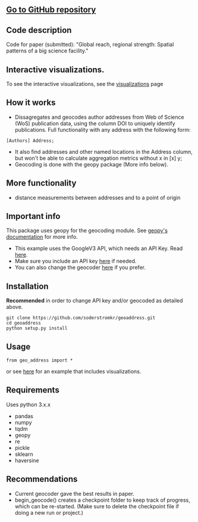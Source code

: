 ## [Go to GitHub repository](https://github.com/soderstromkr/geoaddress/)
## Code description
Code for paper (submitted): "Global reach, regional strength: Spatial patterns of a big science facility."
## Interactive visualizations.
To see the interactive visualizations, see the [visualizations](visualizations.md) page
## How it works
* Dissagregates and geocodes author addresses from Web of Science (WoS) publication data, using the column DOI to uniquely identify publications. Full functionality with any address with the following form:
```
[Authors] Address;  
```
* It also find addresses and other named locations in the Address column, but won't be able to calculate aggregation metrics without x in [x] y;  
* Geocoding is done with the geopy package (More info below).    
## More functionality
- distance measurements between addresses and to a point of origin
## Important info
This package uses geopy for the geocoding module. See [geopy's documentation](https://geopy.readthedocs.io/en/stable/) for more info. 
- This example uses the GoogleV3 API, which needs an API Key. Read [here](https://developers.google.com/maps/documentation/geocoding/). 
- Make sure you include an API key [here](geo_address/API_key.txt) if needed.
- You can also change the geocoder [here](geo_address/processing.py) if you prefer.
## Installation
**Recommended** in order to change API key and/or geocoded as detailed above. 
```
git clone https://github.com/soderstromkr/geoaddress.git
cd geoaddress
python setup.py install
```
## Usage
```
from geo_address import *
```
or see [here](https://github.com/soderstromkr/geoaddress/blob/main/example.ipynb) for an example that includes visualizations.
## Requirements
Uses python 3.x.x
- pandas
- numpy
- tqdm
- geopy
- re
- pickle 
- sklearn
-	haversine
## Recommendations
- Current geocoder gave the best results in paper.
- begin_geocode() creates a checkpoint folder to keep track of progress, which can be re-started. (Make sure to delete the checkpoint file if doing a new run or project.)
